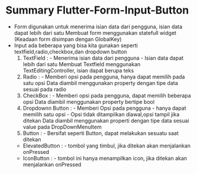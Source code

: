 # Summary Flutter-Form-Input-Button
- Form digunakan untuk menerima isian data dari pengguna, isian data dapat lebih dari satu
    Membuat form menggunakan statefull widget (Keadaan form disimpan dengan GlobalKey<FormState>)
- Input ada beberapa yang bisa kita gunakan seperti textfield,radio,checkbox,dan dropdown button
    1. TextField        : - Menerima isian data dari pengguna
                          - Isian data dapat lebih dari satu
       Membuat Textfield menggunakan TextEditingController, isian dapat berupa teks
    2. Radio            : - Memberi opsi pada pengguna, hanya dapat memilih pada satu opsi
       Data diambil menggunakan property dengan tipe data sesuai pada radio
    3. CheckBox         : - Memberi opsi pada pengguna, dapat memilih beberapa opsi
       Data diambil menggunakan property bertipe bool
    4. Dropdownn Button : - Memberi Opsi pada pengguna
                          - hanya dapat memilih satu opsi
                          - Opsi tidak ditampilkan diawal,opsi tampil jika ditekan
       Data diambil menggunakan properti dengan tipe data sesuai value pada DropDownMenuItem
    5. Button           : - Bersifat seperti Button, dapat melakukan sesuatu saat ditekan
    - ElevatedButton    : - tombol yang timbul, jika ditekan akan menjalankan onPressed
    - IconButton        : - tombol ini hanya menampilkan icon, jika ditekan akan menjalankan onPressed
    